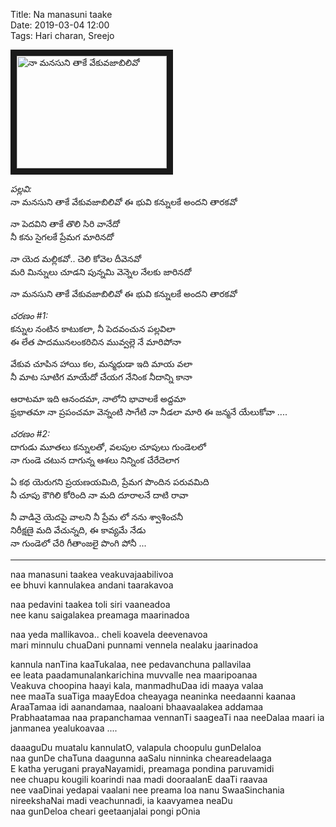 Title: Na manasuni taake        
Date: 2019-03-04 12:00      
Tags: Hari charan, Sreejo       

<!-- [TOC] -->


<a href="http://www.youtube.com/watch?feature=player_embedded&v=XTz1gjh9ga0
" target="_blank"><img src="http://img.youtube.com/vi/XTz1gjh9ga0/0.jpg" 
alt="నా మనసుని తాకే వేకువజాబిలివో" width="240" height="180" border="10" /></a>


_పల్లవి:_   
నా మనసుని తాకే వేకువజాబిలివో 
ఈ భువి కన్నులకే అందని తారకవో 

నా పెదవిని తాకే తొలి సిరి వానేదో  
నీ కను సైగలకే ప్రేమగ మారినదో  

నా యెద మల్లికవో.. చెలి కోవెల దీవెనవో  
మరి మిన్నులు చూడని పున్నమి వెన్నెల నేలకు జారినదో   

నా మనసుని తాకే వేకువజాబిలివో 
ఈ భువి కన్నులకే అందని తారకవో

_చరణం #1:_  
కన్నుల నంటిన కాటుకలా, నీ పెదవంచున పల్లవిలా  
ఈ లేత పాదమునలంకరిచిన మువ్వల్లె నే మారిపోనా 

వేకువ చూపిన హాయి కల, మన్మధుడా ఇది మాయ వలా  
నీ మాట సూటిగ మాయేదో చేయగ నేనింక నీదాన్ని కానా   

ఆరాటమా ఇది ఆనందమా, నాలోని భావాలకే అద్దమా  
ఫ్రభాతమా నా ప్రపంచమా వెన్నంటి సాగేటి నా నీడలా మారి ఈ జన్మనే యేలుకోవా ....


_చరణం #2:_   
దాగుడు మూతలు కన్నులతో, వలపుల చూపులు గుండెలలో  
నా గుండె చటున దాగున్న ఆశలు నిన్నింక చేరేదెలాగ   

ఏ కథ యెరుగని ప్రయణయమిది, ప్రేమగ పొందిన పరువమిది   
నీ చూపు కౌగిలి కోరింది నా మది దూరాలనే దాటి రావా  

నీ వాడినై యెదపై వాలని నీ ప్రేమ లో నను శ్వాశించనీ  
నిరీక్షణై మది వేచున్నది, ఈ కావ్యమే నేడు  
నా గుండెలో చేరి గీతాంజలై పొంగి పోనీ ...

----

naa manasuni taakea veakuvajaabilivoa   
ee bhuvi kannulakea andani taarakavoa   

naa pedavini taakea toli siri vaaneadoa  
nee kanu saigalakea preamaga maarinadoa   

naa yeda mallikavoa.. cheli koavela deevenavoa  
mari minnulu chuaDani punnami vennela nealaku jaarinadoa   


kannula nanTina kaaTukalaa, nee pedavanchuna pallavilaa   
ee leata paadamunalankarichina muvvalle nea maaripoanaa   
Veakuva choopina haayi kala, manmadhuDaa idi maaya valaa    
nee maaTa suaTiga maayEdoa cheayaga neaninka needaanni kaanaa     
AraaTamaa idi aanandamaa, naaloani bhaavaalakea addamaa    
Prabhaatamaa naa prapanchamaa vennanTi saageaTi naa neeDalaa maari ia janmanea yealukoavaa ....  


daaaguDu muatalu kannulatO, valapula choopulu gunDelaloa  
naa gunDe chaTuna daagunna aaSalu ninninka cheareadelaaga   
E katha yerugani prayaNayamidi, preamaga pondina paruvamidi   
nee chuapu kougili koarindi naa madi dooraalanE daaTi raavaa    
nee vaaDinai yedapai vaalani nee preama loa nanu SwaaSinchania    
nireekshaNai madi veachunnadi, ia kaavyamea neaDu   
naa gunDeloa cheari geetaanjalai pongi pOnia  

<!-- 
    ఫ్రభాతమా నా ప్రపంచమా వెన్నంటి సాగేటి నా నీడలా మారి ఈ జన్మనే యేలుకోవా ...
    ప్రేమించటం అంటే You are mine  అనడం మాత్రమే  కాదు  I'm yours అనగలగడం 
 -->

<!-- [Lyrics in English]({filename}/articles/Movies/Geetanjali(2014)/na_manasuni_taake_english.md) -->